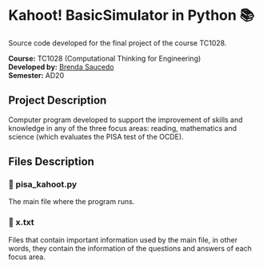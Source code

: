 # Kahoot! BasicSimulator in Python 📚

Source code developed for the final project of the course TC1028.

**Course:** TC1028 (Computational Thinking for Engineering) <br>
**Developed by:** [Brenda Saucedo](https://github.com/Bren12) <br>
**Semester:** AD20

## Project Description

Computer program developed to support the improvement of skills and knowledge in any of the three 
focus areas: reading, mathematics and science (which evaluates the PISA test of the OCDE).

## Files Description

### 📁 pisa_kahoot.py

The main file where the program runs.

### 📁 x.txt

Files that contain important information used by the main file, in other words, they contain the 
information of the questions and answers of each focus area.
